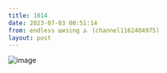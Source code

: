 ```yaml
---
title: 1014
date: 2023-07-03 00:51:14
from: endless шизing ⍼ (channel1162404975)
layout: post
---
```


![image](photos/photo_106@03-07-2023_00-51-14.jpg)


